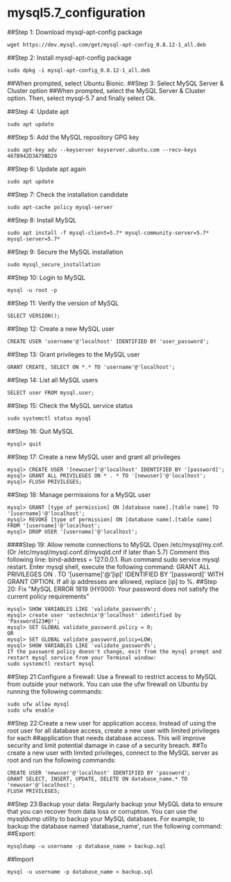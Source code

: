 # mysql5.7_configuration

##Step 1: Download mysql-apt-config package
```
wget https://dev.mysql.com/get/mysql-apt-config_0.8.12-1_all.deb
```
##Step 2: Install mysql-apt-config package
```
sudo dpkg -i mysql-apt-config_0.8.12-1_all.deb
```
##When prompted, select Ubuntu Bionic.
##Step 3: Select MySQL Server & Cluster option
##When prompted, select the MySQL Server & Cluster option. Then, select mysql-5.7 and finally select Ok.

##Step 4: Update apt
```
sudo apt update
```
##Step 5: Add the MySQL repository GPG key
```
sudo apt-key adv --keyserver keyserver.ubuntu.com --recv-keys 467B942D3A79BD29
```
##Step 6: Update apt again

```
sudo apt update
```
##Step 7: Check the installation candidate
```
sudo apt-cache policy mysql-server
```
##Step 8: Install MySQL
```
sudo apt install -f mysql-client=5.7* mysql-community-server=5.7* mysql-server=5.7*
```
##Step 9: Secure the MySQL installation
```
sudo mysql_secure_installation
```
##Step 10: Login to MySQL
```
mysql -u root -p
```
##Step 11: Verify the version of MySQL
```
SELECT VERSION();
```
##Step 12: Create a new MySQL user
```
CREATE USER 'username'@'localhost' IDENTIFIED BY 'user_password';
```
##Step 13: Grant privileges to the MySQL user
```
GRANT CREATE, SELECT ON *.* TO 'username'@'localhost';
```
##Step 14: List all MySQL users
```
SELECT user FROM mysql.user;
```
##Step 15: Check the MySQL service status
```
sudo systemctl status mysql
```
##Step 16: Quit MySQL
```
mysql> quit
```
##Step 17: Create a new MySQL user and grant all privileges
```
mysql> CREATE USER '[newuser]'@'localhost' IDENTIFIED BY '[password]';
mysql> GRANT ALL PRIVILEGES ON * . * TO '[newuser]'@'localhost';
mysql> FLUSH PRIVILEGES;
```
##Step 18: Manage permissions for a MySQL user
```
mysql> GRANT [type of permission] ON [database name].[table name] TO '[username]'@'localhost';
mysql> REVOKE [type of permission] ON [database name].[table name] FROM '[username]'@'localhost';
mysql> DROP USER '[username]'@'localhost';
```
####Step 19: Allow remote connections to MySQL
Open /etc/mysql/my.cnf. (Or /etc/mysql/mysql.conf.d/mysqld.cnf if later than 5.7) Comment this following line: bind-address = 127.0.0.1. Run command sudo service mysql restart. Enter mysql shell, execute the following command: GRANT ALL PRIVILEGES ON . TO '[username]'@'[ip]' IDENTIFIED BY '[password]' WITH GRANT OPTION. If all ip addresses are allowed, replace [ip] to %.
##Step 20: Fix "MySQL ERROR 1819 (HY000): Your password does not satisfy the current policy requirements"
```
mysql> SHOW VARIABLES LIKE 'validate_password%';
mysql> create user 'ostechnix'@'localhost' identified by 'Password123#@!';
mysql> SET GLOBAL validate_password.policy = 0;
OR
mysql> SET GLOBAL validate_password.policy=LOW;
mysql> SHOW VARIABLES LIKE 'validate_password%';
If the password policy doesn't change, exit from the mysql prompt and restart mysql service from your Terminal window:
sudo systemctl restart mysql
```
##Step 21:Configure a firewall: Use a firewall to restrict access to MySQL from outside your network. You can use the ufw firewall on Ubuntu by running the following commands:
```
sudo ufw allow mysql
sudo ufw enable
```
##Step 22:Create a new user for application access: Instead of using the root user for all database access, create a new user with limited privileges for each ##application that needs database access. This will improve security and limit potential damage in case of a security breach.
##To create a new user with limited privileges, connect to the MySQL server as root and run the following commands:
```
CREATE USER 'newuser'@'localhost' IDENTIFIED BY 'password';
GRANT SELECT, INSERT, UPDATE, DELETE ON database_name.* TO 'newuser'@'localhost';
FLUSH PRIVILEGES;
```
##Step 23:Backup your data: Regularly backup your MySQL data to ensure that you can recover from data loss or corruption. You can use the mysqldump utility to backup your MySQL databases. For example, to backup the database named 'database_name', run the following command:
##Export:
```
mysqldump -u username -p database_name > backup.sql
```
##Import
```
mysql -u username -p database_name < backup.sql
```
